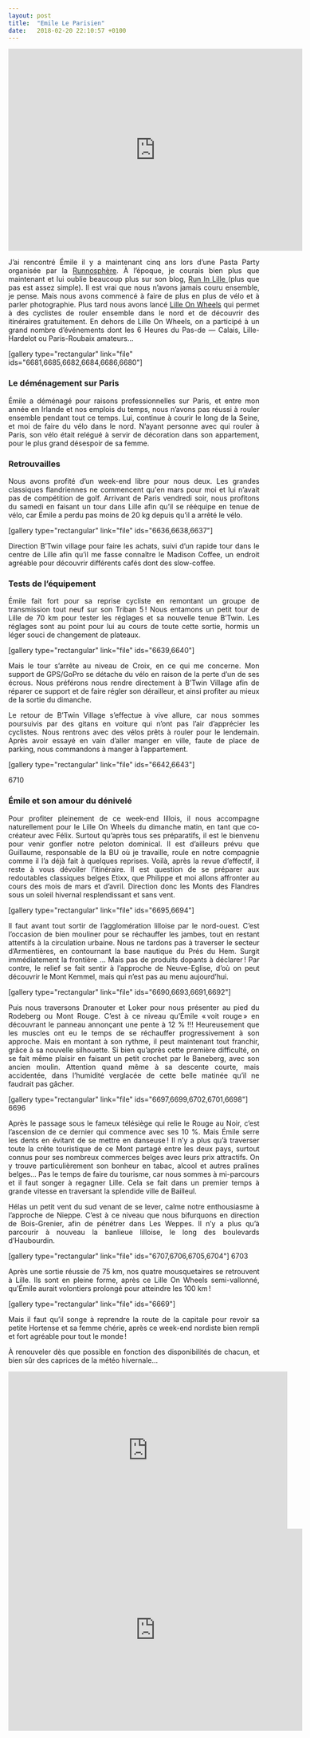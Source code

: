 ```yaml
---
layout: post
title:  "Emile Le Parisien"
date:   2018-02-20 22:10:57 +0100
---
```

<iframe height='405' width='590' frameborder='0' allowtransparency='true' scrolling='no' src='https://www.strava.com/activities/1437375761/embed'></iframe>
<p style="text-align: justify;">J’ai rencontré Émile il y a maintenant cinq ans lors d’une Pasta Party organisée par la <a href="https://www.runnosphere.org/">Runnosphère</a>.
À l’époque, je courais bien plus que maintenant et lui oublie beaucoup plus sur son blog, <a href="http://runinlille.fr/">Run In Lille </a>(plus que pas est assez simple). Il est vrai que nous n’avons jamais couru ensemble, je pense. Mais nous avons commencé à faire de plus en plus de vélo et à parler photographie.
Plus tard nous avons lancé <a href="https://www.strava.com/clubs/123845">Lille On Wheels</a> qui permet à des cyclistes de rouler ensemble dans le nord et de découvrir des itinéraires gratuitement. En dehors de Lille On Wheels, on a participé à un grand nombre d’événements dont les 6 Heures du Pas-de — Calais, Lille-Hardelot ou Paris-Roubaix amateurs...</p>
[gallery type="rectangular" link="file" ids="6681,6685,6682,6684,6686,6680"]
<h3 style="text-align: justify;">Le déménagement sur Paris</h3>
<p style="text-align: justify;">Émile a déménagé pour raisons professionnelles sur Paris, et entre mon année en Irlande et nos emplois du temps, nous n’avons pas réussi à rouler ensemble pendant tout ce temps. Lui, continue à courir le long de la Seine, et moi de faire du vélo dans le nord. N’ayant personne avec qui rouler à Paris, son vélo était relégué à servir de décoration dans son appartement, pour le plus grand désespoir de sa femme.</p>

<h3 style="text-align: justify;">Retrouvailles</h3>
<p style="text-align: justify;">Nous avons profité d’un week-end libre pour nous deux. Les grandes classiques flandriennes ne commencent qu'en mars pour moi et lui n’avait pas de compétition de golf. Arrivant de Paris vendredi soir, nous profitons du samedi en faisant un tour dans Lille afin qu’il se rééquipe en tenue de vélo, car Émile a perdu pas moins de 20 kg depuis qu’il a arrêté le vélo.</p>
[gallery type="rectangular" link="file" ids="6636,6638,6637"]
<p style="text-align: justify;">Direction B’Twin village pour faire les achats, suivi d’un rapide tour dans le centre de Lille afin qu’il me fasse connaître le Madison Coffee, un endroit agréable pour découvrir différents cafés dont des slow-coffee.</p>

<h3 style="text-align: justify;">Tests de l’équipement</h3>
<p style="text-align: justify;">Émile fait fort pour sa reprise cycliste en remontant un groupe de transmission tout neuf sur son Triban 5 !
Nous entamons un petit tour de Lille de 70 km pour tester les réglages et sa nouvelle tenue B’Twin. Les réglages sont au point pour lui au cours de toute cette sortie, hormis un léger souci de changement de plateaux.</p>
[gallery type="rectangular" link="file" ids="6639,6640"]
<p style="text-align: justify;">Mais le tour s’arrête au niveau de Croix, en ce qui me concerne. Mon support de GPS/GoPro se détache du vélo en raison de la perte d’un de ses écrous. Nous préférons nous rendre directement à B’Twin Village afin de réparer ce support et de faire régler son dérailleur, et ainsi profiter au mieux de la sortie du dimanche.</p>
<p style="text-align: justify;">Le retour de B’Twin Village s’effectue à vive allure, car nous sommes poursuivis par des gitans en voiture qui n’ont pas l’air d’apprécier les cyclistes. Nous rentrons avec des vélos prêts à rouler pour le lendemain.
Après avoir essayé en vain d’aller manger en ville, faute de place de parking, nous commandons à manger à l’appartement.</p>
[gallery type="rectangular" link="file" ids="6642,6643"]


6710
<h3 style="text-align: justify;">Émile et son amour du dénivelé</h3>
<p style="text-align: justify;">Pour profiter pleinement de ce week-end lillois, il nous accompagne naturellement pour le Lille On Wheels du dimanche matin, en tant que co-créateur avec Félix.
Surtout qu’après tous ses préparatifs, il est le bienvenu pour venir gonfler notre peloton dominical.
Il est d’ailleurs prévu que Guillaume, responsable de la BU où je travaille, roule en notre compagnie comme il l’a déjà fait à quelques reprises.
Voilà, après la revue d’effectif, il reste à vous dévoiler l’itinéraire.
Il est question de se préparer aux redoutables classiques belges Etixx, que Philippe et moi allons affronter au cours des mois de mars et d’avril.
Direction donc les Monts des Flandres sous un soleil hivernal resplendissant et sans vent.</p>
[gallery type="rectangular" link="file" ids="6695,6694"]
<p style="text-align: justify;">Il faut avant tout sortir de l’agglomération lilloise par le nord-ouest.
C’est l’occasion de bien mouliner pour se réchauffer les jambes, tout en restant attentifs à la circulation urbaine.
Nous ne tardons pas à traverser le secteur d’Armentières, en contournant la base nautique du Prés du Hem.
Surgit immédiatement la frontière ... Mais pas de produits dopants à déclarer !
Par contre, le relief se fait sentir à l’approche de Neuve-Eglise, d’où on peut découvrir le Mont Kemmel, mais qui n’est pas au menu aujourd’hui.</p>
[gallery type="rectangular" link="file" ids="6690,6693,6691,6692"]
<p style="text-align: justify;">Puis nous traversons Dranouter et Loker pour nous présenter au pied du Rodeberg ou Mont Rouge.
C’est à ce niveau qu’Émile « voit rouge » en découvrant le panneau annonçant une pente à 12 %  !!!
Heureusement que les muscles ont eu le temps de se réchauffer progressivement à son approche.
Mais en montant à son rythme, il peut maintenant tout franchir, grâce à sa nouvelle silhouette.
Si bien qu’après cette première difficulté, on se fait même plaisir en faisant un petit crochet par le Baneberg, avec son ancien moulin.
Attention quand même à sa descente courte, mais accidentée, dans l’humidité verglacée de cette belle matinée qu’il ne faudrait pas gâcher.</p>
[gallery type="rectangular" link="file" ids="6697,6699,6702,6701,6698"]
6696
<p style="text-align: justify;">Après le passage sous le fameux télésiège qui relie le Rouge au Noir, c’est l’ascension de ce dernier qui commence avec ses 10 %.
Mais Émile serre les dents en évitant de se mettre en danseuse !
Il n’y a plus qu’à traverser toute la crête touristique de ce Mont partagé entre les deux pays, surtout connus pour ses nombreux commerces belges avec leurs prix attractifs.
On y trouve particulièrement son bonheur en tabac, alcool et autres pralines belges...
Pas le temps de faire du tourisme, car nous sommes à mi-parcours et il faut songer à regagner Lille.
Cela se fait dans un premier temps à grande vitesse en traversant la splendide ville de Bailleul.</p>
<p style="text-align: justify;">Hélas un petit vent du sud venant de se lever, calme notre enthousiasme à l’approche de Nieppe.
C’est à ce niveau que nous bifurquons en direction de Bois-Grenier, afin de pénétrer dans Les Weppes.
Il n’y a plus qu’à parcourir à nouveau la banlieue lilloise, le long des boulevards d’Haubourdin.</p>
[gallery type="rectangular" link="file" ids="6707,6706,6705,6704"]
6703
<p style="text-align: justify;">Après une sortie réussie de 75 km, nos quatre mousquetaires se retrouvent à Lille.
Ils sont en pleine forme, après ce Lille On Wheels semi-vallonné, qu’Émile aurait volontiers prolongé pour atteindre les 100 km !</p>
[gallery type="rectangular" link="file" ids="6669"]
<p style="text-align: justify;">Mais il faut qu’il songe à reprendre la route de la capitale pour revoir sa petite Hortense et sa femme chérie, après ce week-end nordiste bien rempli et fort agréable pour tout le monde !</p>
<p style="text-align: justify;">À renouveler dès que possible en fonction des disponibilités de chacun, et bien sûr des caprices de la météo hivernale...</p>

<center><iframe src="https://www.youtube.com/embed/sbHChTRsDRs" width="560" height="315" frameborder="0" allowfullscreen="allowfullscreen" data-mce-fragment="1"></iframe></center><center><iframe src="https://www.strava.com/activities/1413473527/embed/1e3743a336e18354136c0ea2fcc6812c6f07c5e2" width="590" height="405" frameborder="0" scrolling="no" data-mce-fragment="1"></iframe></center>